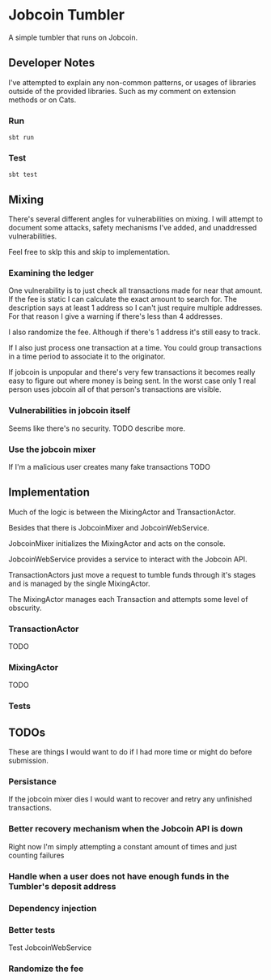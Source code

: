 # Jobcoin Tumbler

A simple tumbler that runs on Jobcoin.

## Developer Notes

I've attempted to explain any non-common patterns, or usages of libraries outside of the provided libraries.
Such as my comment on extension methods or on Cats.

### Run
`sbt run`

### Test
`sbt test`

## Mixing

There's several different angles for vulnerabilities on mixing.
I will attempt to document some attacks, safety mechanisms I've added, and unaddressed
vulnerabilities.

Feel free to sklp this and skip to implementation.

### Examining the ledger

One vulnerability is to just check all transactions made for near that amount.
If the fee is static I can calculate the exact amount to search for.
The description says at least 1 address so I can't just require multiple addresses.
For that reason I give a warning if there's less than 4 addresses.

I also randomize the fee. Although if there's 1 address it's still easy to track.

If I also just process one transaction at a time. You could group transactions in a time
period to associate it to the originator.

If jobcoin is unpopular and there's very few transactions it becomes really easy to figure
out where money is being sent. In the worst case only 1 real person uses jobcoin all of that person's
transactions are visible.

### Vulnerabilities in jobcoin itself

Seems like there's no security. TODO describe more.

### Use the jobcoin mixer
If I'm a malicious user creates many fake transactions TODO

## Implementation
Much of the logic is between the MixingActor and TransactionActor.

Besides that there is JobcoinMixer and JobcoinWebService.

JobcoinMixer initializes the MixingActor and acts on the console.

JobcoinWebService provides a service to interact with the Jobcoin API.

TransactionActors just move a request to tumble funds through it's stages and 
is managed by the single MixingActor.

The MixingActor manages each Transaction and attempts some level of obscurity.

### TransactionActor
TODO
### MixingActor
TODO

### Tests 

## TODOs

These are things I would want to do if I had more time or might do before submission.

### Persistance

If the jobcoin mixer dies I would want to recover and retry any unfinished transactions.

### Better recovery mechanism when the Jobcoin API is down

Right now I'm simply attempting a constant amount of times and just counting failures

### Handle when a user does not have enough funds in the Tumbler's deposit address

### Dependency injection

### Better tests
Test JobcoinWebService

### Randomize the fee